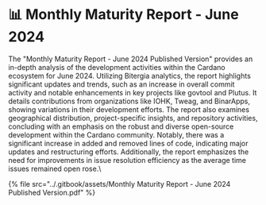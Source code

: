 # 📊 Monthly Maturity Report - June 2024

The "Monthly Maturity Report - June 2024 Published Version" provides an in-depth analysis of the development activities within the Cardano ecosystem for June 2024. Utilizing Bitergia analytics, the report highlights significant updates and trends, such as an increase in overall commit activity and notable enhancements in key projects like govtool and Plutus. It details contributions from organizations like IOHK, Tweag, and BinarApps, showing variations in their development efforts. The report also examines geographical distribution, project-specific insights, and repository activities, concluding with an emphasis on the robust and diverse open-source development within the Cardano community. Notably, there was a significant increase in added and removed lines of code, indicating major updates and restructuring efforts. Additionally, the report emphasizes the need for improvements in issue resolution efficiency as the average time issues remained open rose.\


{% file src="../.gitbook/assets/Monthly Maturity Report - June 2024 Published Version.pdf" %}

